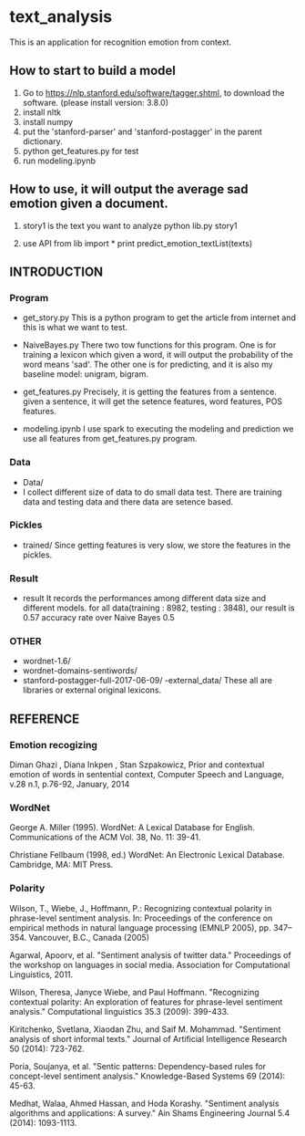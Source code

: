 # text_analysis
This is an application for recognition emotion from context.

## How to start to build a model
1. Go to https://nlp.stanford.edu/software/tagger.shtml, to download the software. (please install version: 3.8.0) 
2. install nltk
3. install numpy 
4. put the 'stanford-parser' and 'stanford-postagger' in the parent dictionary.
5. python get_features.py  for test
6. run modeling.ipynb 

## How to use, it will output the average sad emotion given a document.
1. story1 is the text you want to analyze
python lib.py story1

2. use API
from lib import *
print predict_emotion_textList(texts)


## INTRODUCTION
### Program 
- get_story.py
This is a python program to get the article from internet and this is what we want to test.

- NaiveBayes.py
There two tow functions for this program. One is for training a lexicon which given a word, it will output the probability of the word means 'sad'.
The other one is for predicting, and it is also my baseline model: unigram, bigram.

- get_features.py 
Precisely, it is getting the features from a sentence. given a sentence, it will get the setence features, word features, POS features.

- modeling.ipynb
I use spark to executing the modeling and prediction we use all features from get_features.py program.

### Data
- Data/
- I collect different size of data to do small data test. There are training data and testing data and there data are setence based.

### Pickles
- trained/
Since getting features is very slow, we store the features in the pickles.

### Result 
- result
It records the performances among different data size and different models.
for all data(training : 8982, testing : 3848), our result is 0.57 accuracy rate over Naive Bayes 0.5


### OTHER
- wordnet-1.6/
- wordnet-domains-sentiwords/
- stanford-postagger-full-2017-06-09/
-external_data/ 
These all are libraries or external original lexicons.


## REFERENCE
### Emotion recogizing
Diman Ghazi , Diana Inkpen , Stan Szpakowicz, Prior and contextual emotion of words in sentential context, Computer Speech and Language, v.28 n.1, p.76-92, January, 2014 

### WordNet
George A. Miller (1995). WordNet: A Lexical Database for English. 
Communications of the ACM Vol. 38, No. 11: 39-41. 

Christiane Fellbaum (1998, ed.) WordNet: An Electronic Lexical Database. Cambridge, MA: MIT Press.

### Polarity
Wilson, T., Wiebe, J., Hoffmann, P.: Recognizing contextual polarity in phrase-level sentiment
analysis. In: Proceedings of the conference on empirical methods in natural language
processing (EMNLP 2005), pp. 347–354. Vancouver, B.C., Canada (2005)

Agarwal, Apoorv, et al. "Sentiment analysis of twitter data." Proceedings of the workshop on languages in social media. Association for Computational Linguistics, 2011.

Wilson, Theresa, Janyce Wiebe, and Paul Hoffmann. "Recognizing contextual polarity: An exploration of features for phrase-level sentiment analysis." Computational linguistics 35.3 (2009): 399-433.

Kiritchenko, Svetlana, Xiaodan Zhu, and Saif M. Mohammad. "Sentiment analysis of short informal texts." Journal of Artificial Intelligence Research 50 (2014): 723-762.

Poria, Soujanya, et al. "Sentic patterns: Dependency-based rules for concept-level sentiment analysis." Knowledge-Based Systems 69 (2014): 45-63.

Medhat, Walaa, Ahmed Hassan, and Hoda Korashy. "Sentiment analysis algorithms and applications: A survey." Ain Shams Engineering Journal 5.4 (2014): 1093-1113.




